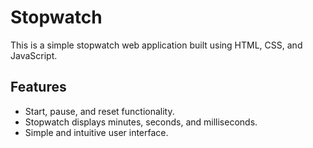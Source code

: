 # Stopwatch

This is a simple stopwatch web application built using HTML, CSS, and JavaScript.


## Features

- Start, pause, and reset functionality.
- Stopwatch displays minutes, seconds, and milliseconds.
- Simple and intuitive user interface.
